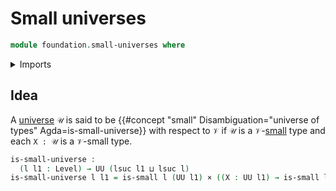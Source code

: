 # Small universes

```agda
module foundation.small-universes where
```

<details><summary>Imports</summary>

```agda
open import foundation.universe-levels

open import foundation-core.cartesian-product-types
open import foundation-core.small-types
```

</details>

## Idea

A [universe](foundation-core.universe-levels.md) `𝒰` is said to be
{{#concept "small" Disambiguation="universe of types" Agda=is-small-universe}}
with respect to `𝒱` if `𝒰` is a `𝒱`-[small](foundation-core.small-types.md) type
and each `X : 𝒰` is a `𝒱`-small type.

```agda
is-small-universe :
  (l l1 : Level) → UU (lsuc l1 ⊔ lsuc l)
is-small-universe l l1 = is-small l (UU l1) × ((X : UU l1) → is-small l X)
```
